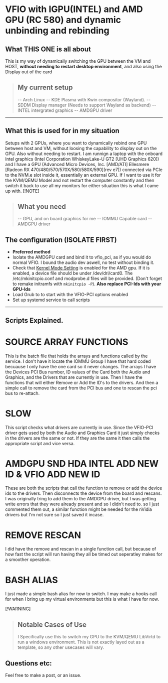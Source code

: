# VFIO with IGPU(INTEL) and AMD GPU (RC 580) and dynamic unbinding and rebinding
## What THIS ONE is all about
This is my way of dynamically switching the GPU between the VM and HOST, **without needing to restart desktop environment**, and also using the Display out of the card
>## My current setup
>-- Arch Linux
>-- KDE Plasma with Kwin compositor (Wayland).
>-- SDDM Display manager (Needs to support Wayland as backend)
>-- INTEL intergrated graphics
>-- AMDGPU driver
---
## What this is used for in my situation
Setups with 2 GPUs, where you want to dynamically rebind one GPU between host and VM, without loosing the capability to display out on the GPU. Also without needing to restart. I am runnign a laptop with the onboard Intel graphics (Intel Corporation WhiskeyLake-U GT2 [UHD Graphics 620]) and I have a GPU (Advanced Micro Devices, Inc. [AMD/ATI] Ellesmere [Radeon RX 470/480/570/570X/580/580X/590](rev e7)) connected via PCIe to the NVM.e slot inside it, essentially an external GPU. If I want to use it for the KVM/QEMU Model and not restart the computer constantly and then switch it back to use all my monitors for either situation this is what I came up with.
[!NOTE]
>## What you need
>-- GPU, and on board graphics for me
>-- IOMMU Capable card
>-- AMDGPU driver

## The configuration (ISOLATE FIRST)
- **Preferred method**
- Isolate the AMDGPU card and bind it to vfio_pci, as if you would do normal VFIO. I bound the audio dev aswell, no test without binding it.
- Check that [Kernel Mode Setting](https://wiki.archlinux.org/title/kernel_mode_setting) is enabled for the AMD gpu. If it is enabled, a device file should be under /dev/dri/card0. The /etc/mkinitcpio.conf and modprobe.d files will be provided. (Don't forget to remake initramfs with `mkinitcpio -P`). **Also replace PCI-Ids with your GPU-Ids**
- Load Grub to to start with the VFIO-PCI options enabled
- Set up systemd service to call scripts
---
## Scripts Explained.
# SOURCE ARRAY FUNCTIONS
This is the batch file that holds the arrays and functions called by the service.
I don't have it locate the IOMMU Group I have that hard coded becuause I only have the one card so it never changes.
The arrays I have the Devices PCI Bus number, ID values of the Card both the Audio and Graphics, and the Drivers that are currently in use.
Then I have the functions that will either Remove or Add the ID's to the drivers. And then a simple call to remove the card from the PCI bus and one to rescan the pci bus to re-attach.
# SLOW
This script checks what drivers are currently in use. Since the VFIO-PCI driver gets used by both the Audio and Graphics Card it just simply checks in the drivers are the same or  not. If they are the same it then calls the appropriate script and vice versa.
# AMDGPU SND HDA INTEL ADD NEW ID & VFIO ADD NEW ID
These are both the scripts that call the function to remove or add the device ids to the drivers. Then disconnects the device from the board and rescans. I was originally tring to add them to the AMDGPU driver, but I was getting write errors that they were already present and so I didn't need to. so I just commented them out, a similar function might be needed for the nVidia drivers but I'm not sure so I just saved it incase.  
# REMOVE RESCAN
I did have the remove and rescan in a single function call, but because of how fast the script will run having they all be timed out seperatley makes for a smoother operation.
# BASH ALIAS
I just made a simple bash alias for now to switch. I may make a hooks call for when I bring up my virtual environments but this is what I have for now.

[!WARNING]
>## Notable Cases of Use
>I Specifically use this to switch my GPU to the KVM/QEMU LibVirtd to run a windows environment. This is not exactly layed out as a template, so any other usecases will vary.

## Questions etc:
Feel free to make a post, or an issue.
